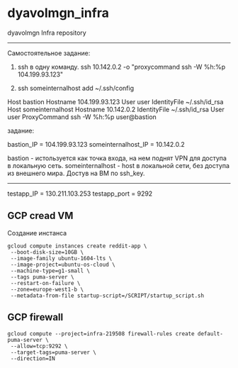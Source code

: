 # dyavolmgn_infra
dyavolmgn Infra repository

------

Самостоятельное задание:
1. ssh в одну команду.
ssh 10.142.0.2 -o "proxycommand ssh -W %h:%p  104.199.93.123"

2.  ssh someinternalhost
add  ~/.ssh/config

Host bastion
  Hostname 104.199.93.123
  User user
  IdentityFile  ~/.ssh/id_rsa
Host someinternalhost
  Hostname 10.142.0.2
  IdentityFile  ~/.ssh/id_rsa
  User user
  ProxyCommand ssh -W %h:%p  user@bastion

задание:

bastion_IP = 104.199.93.123
someinternalhost_IP = 10.142.0.2

bastion - истользуется как точка входа, на нем поднят VPN для доступа в локальную сеть.
someinternalhost - host в локальной сети, без доступа из внешнего мира.
Достув на ВМ по ssh_key.

------

testapp_IP = 130.211.103.253
testapp_port = 9292

##  GCP cread VM
Создание инстанса
```
gcloud compute instances create reddit-app \ 
 --boot-disk-size=10GB \ 
 --image-family ubuntu-1604-lts \ 
 --image-project=ubuntu-os-cloud \ 
 --machine-type=g1-small \ 
 --tags puma-server \ 
 --restart-on-failure \ 
 --zone=europe-west1-b \
 --metadata-from-file startup-script=/SCRIPT/startup_script.sh
```
## GCP firewall
```
gcloud compute --project=infra-219508 firewall-rules create default-puma-server \
 --allow=tcp:9292 \
 --target-tags=puma-server \
 --direction=IN
```

